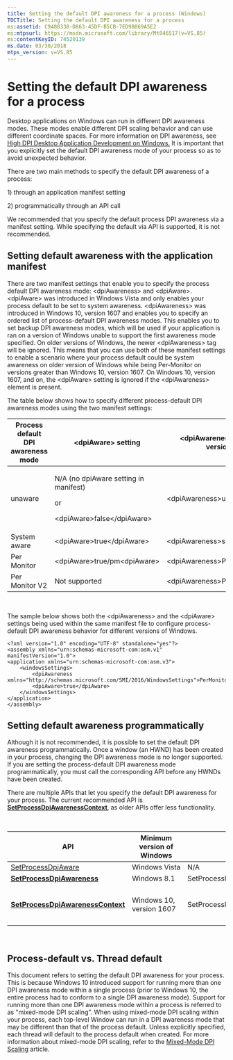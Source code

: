 ```yaml
---
title: Setting the default DPI awareness for a process (Windows)
TOCTitle: Setting the default DPI awareness for a process
ms:assetid: C9488338-D863-45DF-B5CB-7ED9B869A5E2
ms:mtpsurl: https://msdn.microsoft.com/library/Mt846517(v=VS.85)
ms:contentKeyID: 74520139
ms.date: 03/30/2018
mtps_version: v=VS.85
---
```


# Setting the default DPI awareness for a process

Desktop applications on Windows can run in different DPI awareness modes. These modes enable different DPI scaling behavior and can use different coordinate spaces. For more information on DPI awareness, see [High DPI Desktop Application Development on Windows.](https://msdn.microsoft.com/library/mt843498\(v=vs.85\)) It is important that you explicitly set the default DPI awareness mode of your process so as to avoid unexpected behavior.

There are two main methods to specify the default DPI awareness of a process:

1\) through an application manifest setting

2\) programmatically through an API call

We recommended that you specify the default process DPI awareness via a manifest setting. While specifying the default via API is supported, it is not recommended.

## Setting default awareness with the application manifest

There are two manifest settings that enable you to specify the process default DPI awareness mode: \<dpiAwareness\> and \<dpiAware\>. \<dpiAware\> was introduced in Windows Vista and only enables your process default to be set to system awareness. \<dpiAwareness\> was introduced in Windows 10, version 1607 and enables you to specify an ordered list of process-default DPI awareness modes. This enables you to set backup DPI awareness modes, which will be used if your application is ran on a version of Windows unable to support the first awareness mode specified. On older versions of Windows, the newer \<dpiAwareness\> tag will be ignored. This means that you can use both of these manifest settings to enable a scenario where your process default could be system awareness on older version of Windows while being Per-Monitor on versions greater than Windows 10, version 1607. On Windows 10, version 1607, and on, the \<dpiAware\> setting is ignored if the \<dpiAwareness\> element is present.

The table below shows how to specify different process-default DPI awareness modes using the two manifest settings:

<table>
<colgroup>
<col style="width: 33%" />
<col style="width: 33%" />
<col style="width: 33%" />
</colgroup>
<thead>
<tr class="header">
<th>Process default DPI awareness mode</th>
<th>&lt;dpiAware&gt; setting</th>
<th>&lt;dpiAwareness&gt; setting (Windows 10, version 1607 and later)</th>
</tr>
</thead>
<tbody>
<tr class="odd">
<td>unaware</td>
<td><p>N/A (no dpiAware setting in manifest)</p>
<p>or</p>
<p>&lt;dpiAware&gt;false&lt;/dpiAware&gt;</p></td>
<td>&lt;dpiAwareness&gt;unaware&lt;/dpiAwareness&gt;</td>
</tr>
<tr class="even">
<td>System aware</td>
<td>&lt;dpiAware&gt;true&lt;/dpiAware&gt;</td>
<td>&lt;dpiAwareness&gt;system&lt;/dpiAwareness&gt;</td>
</tr>
<tr class="odd">
<td>Per Monitor</td>
<td>&lt;dpiAware&gt;true/pm&lt;dpiAware&gt;</td>
<td>&lt;dpiAwareness&gt;PerMonitor&lt;/dpiAwareness&gt;</td>
</tr>
<tr class="even">
<td>Per Monitor V2</td>
<td>Not supported</td>
<td>&lt;dpiAwareness&gt;PerMonitorV2&lt;/dpiAwareness&gt;</td>
</tr>
</tbody>
</table>

 

The sample below shows both the \<dpiAwareness\> and the \<dpiAware\> settings being used within the same manifest file to configure process-default DPI awareness behavior for different versions of Windows.

    <?xml version="1.0" encoding="UTF-8" standalone="yes"?>
    <assembly xmlns="urn:schemas-microsoft-com:asm.v1" manifestVersion="1.0">
    <application xmlns="urn:schemas-microsoft-com:asm.v3">
        <windowsSettings>
            <dpiAwareness xmlns="http://schemas.microsoft.com/SMI/2016/WindowsSettings">PerMonitorV2</dpiAwareness>
            <dpiAware>true</dpiAware>
        </windowsSettings>
    </application>
    </assembly>

## Setting default awareness programmatically

Although it is not recommended, it is possible to set the default DPI awareness programmatically. Once a window (an HWND) has been created in your process, changing the DPI awareness mode is no longer supported. If you are setting the process-default DPI awareness mode programmatically, you must call the corresponding API before any HWNDs have been created.

There are multiple APIs that let you specify the default DPI awareness for your process. The current recommended API is [**SetProcessDpiAwarenessContext**](https://msdn.microsoft.com/library/mt807676\(v=vs.85\)), as older APIs offer less functionality.

 

<table>
<colgroup>
<col style="width: 20%" />
<col style="width: 20%" />
<col style="width: 20%" />
<col style="width: 20%" />
<col style="width: 20%" />
</colgroup>
<thead>
<tr class="header">
<th>API</th>
<th>Minimum version of Windows</th>
<th>DPI Unaware</th>
<th>System DPI Aware</th>
<th>Per Monitor DPI Aware</th>
</tr>
</thead>
<tbody>
<tr class="odd">
<td><a href="https://msdn.microsoft.com/library/windows/desktop/ms633543(v=vs.85).aspx">SetProcessDpiAware</a></td>
<td>Windows Vista</td>
<td>N/A</td>
<td>SetProcessDpiAware()</td>
<td>N/A</td>
</tr>
<tr class="even">
<td><a href="https://msdn.microsoft.com/library/dn302122(v=vs.85)"><strong>SetProcessDpiAwareness</strong></a></td>
<td>Windows 8.1</td>
<td>SetProcessDpiAwareness(PROCESS_DPI_UNAWARE)</td>
<td>SetProcessDpiAwareness(PROCESS_DPI_SYSTEM_DPI_AWARE)</td>
<td>SetProcessDpiAwareness(PROCESS_DPI_PER_MONITOR_DPI_AWARE)</td>
</tr>
<tr class="odd">
<td><a href="https://msdn.microsoft.com/library/mt807676(v=vs.85)"><strong>SetProcessDpiAwarenessContext</strong></a></td>
<td>Windows 10, version 1607</td>
<td>SetProcessDpiAwarenessContext(DPI_AWARENESS_CONTEXT_UNAWARE)</td>
<td>SetProcessDpiAwarenessContext(DPI_AWARENESS_CONTEXT_SYSTEM_AWARE)</td>
<td><p>SetProcessDpiAwarenessContext(DPI_AWARENESS_CONTEXT_PER_MONITOR_AWARE)</p>
<p>SetProcessDpiAwarenessContext(DPI_AWARENESS_CONTEXT_PER_MONITOR_AWARE_V2)</p></td>
</tr>
</tbody>
</table>

 

## Process-default vs. Thread default

This document refers to setting the default DPI awareness for your process. This is because Windows 10 introduced support for running more than one DPI awareness mode within a single process (prior to Windows 10, the entire process had to conform to a single DPI awareness mode). Support for running more than one DPI awareness mode within a process is referred to as "mixed-mode DPI scaling". When using mixed-mode DPI scaling within your process, each top-level Window can run in a DPI awareness mode that may be different than that of the process default. Unless explicitly specified, each thread will default to the process default when created. For more information about mixed-mode DPI scaling, refer to the [Mixed-Mode DPI Scaling](https://msdn.microsoft.com/library/mt744321\(v=vs.85\)) article.
